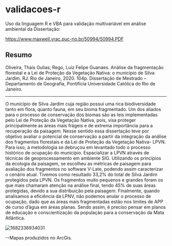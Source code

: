 # validacoes-r
Uso da linguagem R e VBA para validação multivariável em análise ambiental da Dissertação:

https://www.maxwell.vrac.puc-rio.br/50994/50994.PDF

Resumo
--
Oliveira, Thais Gulias; Rego, Luiz Felipe Guanaes. Análise da fragmentação
florestal e a Lei de Proteção da Vegetação Nativa: o município de Silva
Jardim, RJ. Rio de Janeiro, 2020. 104p. Dissertação de Mestrado –
Departamento de Geografia, Pontifícia Universidade Católica do Rio de
Janeiro.

---
O município de Silva Jardim cuja região possui uma rica biodiversidade tanto
em flora, quanto fauna, em seu bioma fragmentado. Um dos aliados para o processo
de conservação dos biomas são as leis implementadas pelo Lei de Proteção da
Vegetação Nativa, pois, visa proteger principalmente as áreas mais frágeis e de
extrema importância para a recuperação da paisagem. Nesse sentido essa
dissertação teve por objetivo avaliar o potencial de conservação a partir da
integração da análise dos fragmentos florestais e da Lei de Proteção da Vegetação
Nativa- LPVN. Para isso, a metodologia se debruçou em levantado todo o processo
histórico de ocupação do município. Espacializar a LPVN através de técnicas de
geoprocessamento em ambiente SIG. Utilizando os princípios da ecologia da
paisagem, se escolheu as métricas de paisagem para avaliação dos fragmentos no
software V-Late, podendo assim caracterizar o cenário atual. Tivemos como
resultado 33,2% do total de Silva Jardim protegidos pela LPVN. Os fragmentos
muito pequenos e grandes foram os que mais chamaram atenção na análise final,
tendo 45% de suas áreas protegidas, devido a sua distribuição pela paisagem.
Finalmente, quando analisamos a eficiência da LPNV, não podemos anular o
processo de ocupação, dado que as áreas mais fragmentadas estão nos limites de
APP de curso d’água em áreas planas. Sendo assim, é preciso pensar em planos de
educação e conscientização da população para a conservação da Mata Atlântica.



![1682336934031](https://github.com/thaisgulias/validacoes-r/assets/122481212/e20f2f17-62c1-4b40-a384-6bd29c732c27)

--Mapas produzidos no ArcGis.


